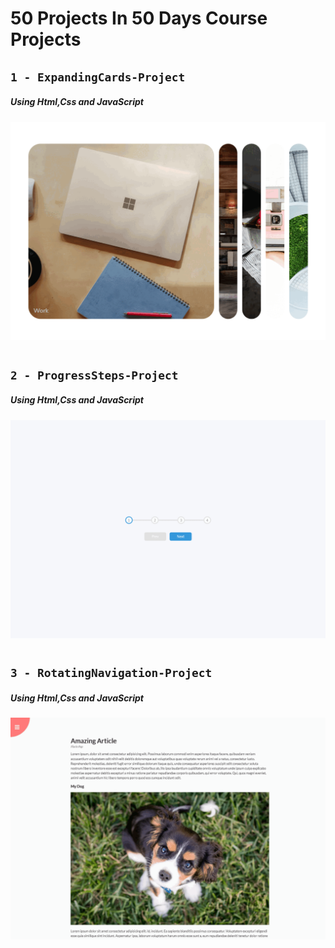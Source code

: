 # 50 Projects In 50 Days Course Projects

## `1 - ExpandingCards-Project`

##### Using Html,Css and JavaScript

![](images/ExpandingCards.gif)

#

## `2 - ProgressSteps-Project`

##### Using Html,Css and JavaScript

![](images/ProgressSteps.gif)

#

## `3 - RotatingNavigation-Project`

##### Using Html,Css and JavaScript

![](images/RotatingNavigation.gif)

#
